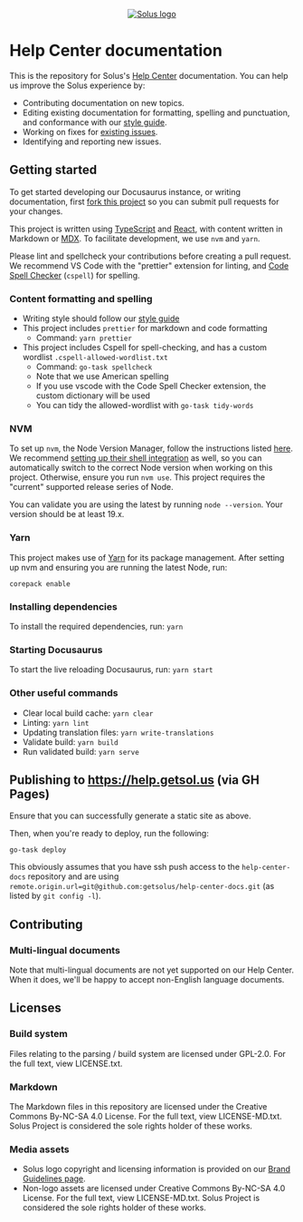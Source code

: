<p align="center">
  <a href="https://getsol.us">
    <img src="https://getsol.us/imgs/logo.png" alt="Solus logo"/>
  </a>
</p>

# Help Center documentation

This is the repository for Solus's [Help Center](https://help.getsol.us/) documentation. You can help us improve the Solus experience by:

- Contributing documentation on new topics.
- Editing existing documentation for formatting, spelling and punctuation, and conformance with our [style guide](https://help.getsol.us/docs/user/contributing/style).
- Working on fixes for [existing issues](https://github.com/getsolus/help-center-docs/issues).
- Identifying and reporting new issues.

## Getting started

To get started developing our Docusaurus instance, or writing documentation, first [fork this project](https://github.com/getsolus/help-center-docs/fork) so you can submit pull requests for your changes.

This project is written using [TypeScript](https://www.typescriptlang.org) and [React](https://reactjs.org), with content written in Markdown or [MDX](https://mdxjs.com/). To facilitate development, we use `nvm` and `yarn`.

Please lint and spellcheck your contributions before creating a pull request. We recommend VS Code with the "prettier" extension for linting, and [Code Spell Checker](https://cspell.org/) (`cspell`) for spelling.

### Content formatting and spelling

- Writing style should follow our [style guide](https://help.getsol.us/docs/user/contributing/style)
- This project includes `prettier` for markdown and code formatting
  - Command: `yarn prettier`
- This project includes Cspell for spell-checking, and has a custom wordlist `.cspell-allowed-wordlist.txt`
  - Command: `go-task spellcheck`
  - Note that we use American spelling
  - If you use vscode with the Code Spell Checker extension, the custom dictionary will be used
  - You can tidy the allowed-wordlist with `go-task tidy-words`

### NVM

To set up `nvm`, the Node Version Manager, follow the instructions listed [here](https://github.com/nvm-sh/nvm#readme). We recommend [setting up their shell integration](https://github.com/nvm-sh/nvm#deeper-shell-integration) as well, so you can automatically switch to the correct Node version when working on this project. Otherwise, ensure you run `nvm use`. This project requires the "current" supported release series of Node.

You can validate you are using the latest by running `node --version`. Your version should be at least 19.x.

### Yarn

This project makes use of [Yarn](https://yarnpkg.com/) for its package management. After setting up nvm and ensuring you are running the latest Node, run:

```
corepack enable
```

### Installing dependencies

To install the required dependencies, run: `yarn`

### Starting Docusaurus

To start the live reloading Docusaurus, run: `yarn start`

### Other useful commands

- Clear local build cache: `yarn clear`
- Linting: `yarn lint`
- Updating translation files: `yarn write-translations`
- Validate build: `yarn build`
- Run validated build: `yarn serve`

## Publishing to https://help.getsol.us (via GH Pages)

Ensure that you can successfully generate a static site as above.

Then, when you're ready to deploy, run the following:

`go-task deploy`

This obviously assumes that you have ssh push access to the `help-center-docs` repository and are using `remote.origin.url=git@github.com:getsolus/help-center-docs.git` (as listed by `git config -l`).

## Contributing

### Multi-lingual documents

Note that multi-lingual documents are not yet supported on our Help Center. When it does, we'll be happy to accept non-English language documents.

## Licenses

### Build system

Files relating to the parsing / build system are licensed under GPL-2.0. For the full text, view LICENSE.txt.

### Markdown

The Markdown files in this repository are licensed under the Creative Commons By-NC-SA 4.0 License. For the full text, view LICENSE-MD.txt. Solus Project is considered the sole rights holder of these works.

### Media assets

- Solus logo copyright and licensing information is provided on our [Brand Guidelines page](https://getsol.us/branding).
- Non-logo assets are licensed under Creative Commons By-NC-SA 4.0 License. For the full text, view LICENSE-MD.txt. Solus Project is considered the sole rights holder of these works.
